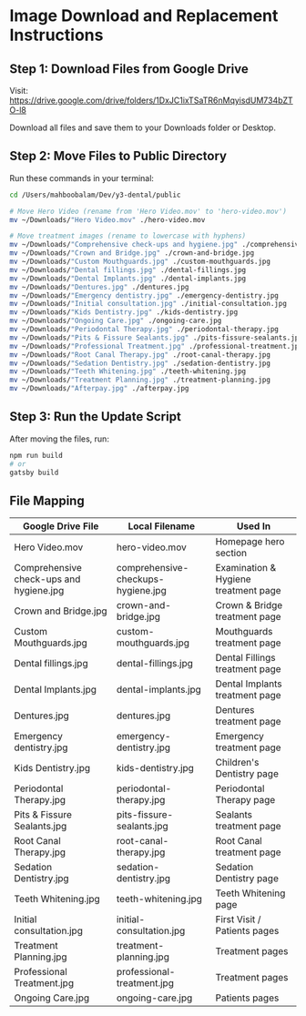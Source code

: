 # Image Download and Replacement Instructions

## Step 1: Download Files from Google Drive

Visit: https://drive.google.com/drive/folders/1DxJC1ixTSaTR6nMqyisdUM734bZTO-l8

Download all files and save them to your Downloads folder or Desktop.

## Step 2: Move Files to Public Directory

Run these commands in your terminal:

```bash
cd /Users/mahboobalam/Dev/y3-dental/public

# Move Hero Video (rename from 'Hero Video.mov' to 'hero-video.mov')
mv ~/Downloads/"Hero Video.mov" ./hero-video.mov

# Move treatment images (rename to lowercase with hyphens)
mv ~/Downloads/"Comprehensive check-ups and hygiene.jpg" ./comprehensive-checkups-hygiene.jpg
mv ~/Downloads/"Crown and Bridge.jpg" ./crown-and-bridge.jpg
mv ~/Downloads/"Custom Mouthguards.jpg" ./custom-mouthguards.jpg
mv ~/Downloads/"Dental fillings.jpg" ./dental-fillings.jpg
mv ~/Downloads/"Dental Implants.jpg" ./dental-implants.jpg
mv ~/Downloads/"Dentures.jpg" ./dentures.jpg
mv ~/Downloads/"Emergency dentistry.jpg" ./emergency-dentistry.jpg
mv ~/Downloads/"Initial consultation.jpg" ./initial-consultation.jpg
mv ~/Downloads/"Kids Dentistry.jpg" ./kids-dentistry.jpg
mv ~/Downloads/"Ongoing Care.jpg" ./ongoing-care.jpg
mv ~/Downloads/"Periodontal Therapy.jpg" ./periodontal-therapy.jpg
mv ~/Downloads/"Pits & Fissure Sealants.jpg" ./pits-fissure-sealants.jpg
mv ~/Downloads/"Professional Treatment.jpg" ./professional-treatment.jpg
mv ~/Downloads/"Root Canal Therapy.jpg" ./root-canal-therapy.jpg
mv ~/Downloads/"Sedation Dentistry.jpg" ./sedation-dentistry.jpg
mv ~/Downloads/"Teeth Whitening.jpg" ./teeth-whitening.jpg
mv ~/Downloads/"Treatment Planning.jpg" ./treatment-planning.jpg
mv ~/Downloads/"Afterpay.jpg" ./afterpay.jpg
```

## Step 3: Run the Update Script

After moving the files, run:
```bash
npm run build
# or
gatsby build
```

## File Mapping

| Google Drive File | Local Filename | Used In |
|------------------|----------------|---------|
| Hero Video.mov | hero-video.mov | Homepage hero section |
| Comprehensive check-ups and hygiene.jpg | comprehensive-checkups-hygiene.jpg | Examination & Hygiene treatment page |
| Crown and Bridge.jpg | crown-and-bridge.jpg | Crown & Bridge treatment page |
| Custom Mouthguards.jpg | custom-mouthguards.jpg | Mouthguards treatment page |
| Dental fillings.jpg | dental-fillings.jpg | Dental Fillings treatment page |
| Dental Implants.jpg | dental-implants.jpg | Dental Implants treatment page |
| Dentures.jpg | dentures.jpg | Dentures treatment page |
| Emergency dentistry.jpg | emergency-dentistry.jpg | Emergency treatment page |
| Kids Dentistry.jpg | kids-dentistry.jpg | Children's Dentistry page |
| Periodontal Therapy.jpg | periodontal-therapy.jpg | Periodontal Therapy page |
| Pits & Fissure Sealants.jpg | pits-fissure-sealants.jpg | Sealants treatment page |
| Root Canal Therapy.jpg | root-canal-therapy.jpg | Root Canal treatment page |
| Sedation Dentistry.jpg | sedation-dentistry.jpg | Sedation Dentistry page |
| Teeth Whitening.jpg | teeth-whitening.jpg | Teeth Whitening page |
| Initial consultation.jpg | initial-consultation.jpg | First Visit / Patients pages |
| Treatment Planning.jpg | treatment-planning.jpg | Treatment pages |
| Professional Treatment.jpg | professional-treatment.jpg | Treatment pages |
| Ongoing Care.jpg | ongoing-care.jpg | Patients pages |
